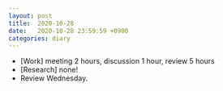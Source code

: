 ```yaml
---
layout: post
title:  2020-10-28
date:   2020-10-28 23:59:59 +0900
categories: diary
---
```


- [Work] meeting 2 hours, discussion 1 hour, review 5 hours
- [Research] none!
- Review Wednesday.